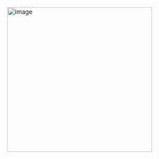 <img width="335" alt="image" src="https://github.com/user-attachments/assets/fb962bdd-5946-43bb-8e9c-107f59f203fb">
